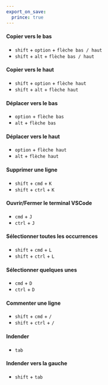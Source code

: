 ```yaml
---
export_on_save:
  prince: true
---
```


#### Copier vers le bas
- `shift` + `option` + `flèche bas / haut`
- `shift` + `alt` + `flèche bas / haut`

#### Copier vers le haut
- `shift` + `option` + `flèche haut`
- `shift` + `alt` + `flèche haut`

#### Déplacer vers le bas
- `option` + `flèche bas`
- `alt` + `flèche bas`

#### Déplacer vers le haut
- `option` + `flèche haut`
- `alt` + `flèche haut`

#### Supprimer une ligne
- `shift` + `cmd` + `K`
- `shift` + `ctrl` + `K`

#### Ouvrir/Fermer le terminal VSCode
- `cmd` + `J`
- `ctrl` + `J`

#### Sélectionner toutes les occurrences
- `shift` + `cmd` + `L`
- `shift` + `ctrl` + `L`

#### Sélectionner quelques unes
- `cmd` + `D`
- `ctrl` + `D`

#### Commenter une ligne
- `shift` + `cmd` + `/`
- `shift` + `ctrl` + `/`

#### Indender
- `tab`

#### Indender vers la gauche
- `shift` + `tab`
